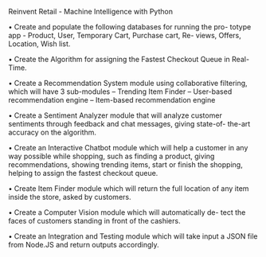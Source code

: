 Reinvent Retail - Machine Intelligence with Python

• Create and populate the following databases for running the pro-
totype app - Product, User, Temporary Cart, Purchase cart, Re-
views, Offers, Location, Wish list.

• Create the Algorithm for assigning the Fastest Checkout Queue
in Real-Time.

• Create a Recommendation System module using collaborative
filtering, which will have 3 sub-modules
– Trending Item Finder
– User-based recommendation engine
– Item-based recommendation engine

• Create a Sentiment Analyzer module that will analyze customer
sentiments through feedback and chat messages, giving state-of-
the-art accuracy on the algorithm.

• Create an Interactive Chatbot module which will help a customer
in any way possible while shopping, such as finding a product,
giving recommendations, showing trending items, start or finish
the shopping, helping to assign the fastest checkout queue.

• Create Item Finder module which will return the full location of
any item inside the store, asked by customers.

• Create a Computer Vision module which will automatically de-
tect the faces of customers standing in front of the cashiers.

• Create an Integration and Testing module which will take input
a JSON file from Node.JS and return outputs accordingly.
